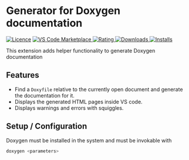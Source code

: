 # Generator for Doxygen documentation

[![Licence](https://img.shields.io/github/license/betwo/vscode-doxygen-runner)](https://github.com/betwo/vscode-doxygen-runner)
[![VS Code Marketplace](https://vsmarketplacebadge.apphb.com/version-short/betwo.vscode-doxygen-runner.svg) ![Rating](https://vsmarketplacebadge.apphb.com/rating-short/betwo.vscode-doxygen-runner.svg) ![Downloads](https://vsmarketplacebadge.apphb.com/downloads-short/betwo.vscode-doxygen-runner.svg) ![Installs](https://vsmarketplacebadge.apphb.com/installs-short/betwo.vscode-doxygen-runner.svg)](https://marketplace.visualstudio.com/items?itemName=betwo.vscode-doxygen-runner)

This extension adds helper functionality to generate Doxygen documentation

## Features

* Find a `Doxyfile` relative to the currently open document and generate the documentation for it.
* Displays the generated HTML pages inside VS code.
* Displays warnings and errors with squiggles.

## Setup / Configuration

Doxygen must be installed in the system and must be invokable with

```bash
doxygen <parameters>
```